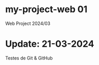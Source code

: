 # my-project-web 01
  Web Project 
  2024/03

# Update: 21-03-2024

  Testes de Git & GitHub
  
  

